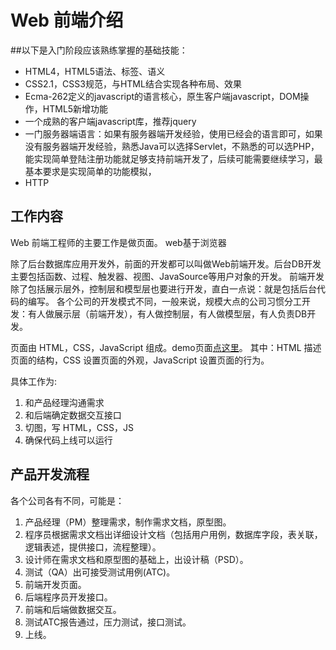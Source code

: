 #  Web 前端介绍

##以下是入门阶段应该熟练掌握的基础技能：
* HTML4，HTML5语法、标签、语义
* CSS2.1，CSS3规范，与HTML结合实现各种布局、效果
* Ecma-262定义的javascript的语言核心，原生客户端javascript，DOM操作，HTML5新增功能
* 一个成熟的客户端javascript库，推荐jquery
* 一门服务器端语言：如果有服务器端开发经验，使用已经会的语言即可，如果没有服务器端开发经验，熟悉Java可以选择Servlet，不熟悉的可以选PHP，能实现简单登陆注册功能就足够支持前端开发了，后续可能需要继续学习，最基本要求是实现简单的功能模拟，
* HTTP

## 工作内容
Web 前端工程师的主要工作是做页面。
web基于浏览器

除了后台数据库应用开发外，前面的开发都可以叫做Web前端开发。后台DB开发主要包括函数、过程、触发器、视图、JavaSource等用户对象的开发。
前端开发除了包括展示层外，控制层和模型层也要进行开发，直白一点说：就是包括后台代码的编写。
各个公司的开发模式不同，一般来说，规模大点的公司习惯分工开发：有人做展示层（前端开发），有人做控制层，有人做模型层，有人负责DB开发。

页面由 HTML，CSS，JavaScript 组成。demo页面[点这里](demo/basic/index.html)。
其中：HTML 描述页面的结构，CSS 设置页面的外观，JavaScript 设置页面的行为。



具体工作为:  
1. 和产品经理沟通需求
1. 和后端确定数据交互接口
1. 切图，写 HTML，CSS，JS
1. 确保代码上线可以运行

## 产品开发流程
各个公司各有不同，可能是：

1. 产品经理（PM）整理需求，制作需求文档，原型图。
1. 程序员根据需求文档出详细设计文档（包括用户用例，数据库字段，表关联，逻辑表述，提供接口，流程整理）。
1. 设计师在需求文档和原型图的基础上，出设计稿（PSD）。
1. 测试（QA）出可接受测试用例(ATC)。
1. 前端开发页面。
1. 后端程序员开发接口。
1. 前端和后端做数据交互。
1. 测试ATC报告通过，压力测试，接口测试。
1. 上线。
